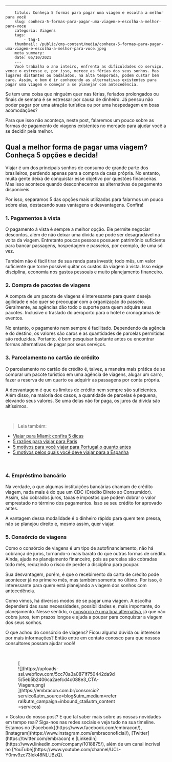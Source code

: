---
        titulo: Conheça 5 formas para pagar uma viagem e escolha a melhor para você
        slug: conheca-5-formas-para-pagar-uma-viagem-e-escolha-a-melhor-para-voce
        categoria: Viagens
        tags:
            - tag-1
        thumbnail: /public/cms-content/media/conheca-5-formas-para-pagar-uma-viagem-e-escolha-a-melhor-para-voce.jpeg
        meta_summary: 
        date: 05/10/2021
        ---
        Você trabalha o ano inteiro, enfrenta as dificuldades do serviço, vence o estresse e, por isso, merece as férias dos seus sonhos. Mas lugares distantes ou badalados, na alta temporada, podem custar bem caro. Assim, o bom é ir conhecendo as alternativas existentes para pagar uma viagem e começar a se planejar com antecedência.

Se tem uma coisa que ninguém quer nas férias, feriados prolongados ou finais de semana é se estressar por causa de dinheiro. Já pensou não poder pagar por uma atração turística ou por uma hospedagem em boas acomodações?

Para que isso não aconteça, neste post, falaremos um pouco sobre as formas de pagamento de viagens existentes no mercado para ajudar você a se decidir pela melhor.

Qual a melhor forma de pagar uma viagem? Conheça 5 opções e decida!
-------------------------------------------------------------------

Viajar é um dos principais sonhos de consumo de grande parte dos brasileiros, perdendo apenas para a compra da casa própria. No entanto, muita gente deixa de conquistar esse objetivo por questões financeiras. Mas isso acontece quando desconhecemos as alternativas de pagamento disponíveis.

Por isso, separamos 5 das opções mais utilizadas para falarmos um pouco sobre elas, destacando suas vantagens e desvantagens. Confira!

### 1. Pagamentos à vista

O pagamento à vista é sempre a melhor opção. Ele permite negociar descontos, além de não deixar uma dívida que pode ser desagradável na volta da viagem. Entretanto poucas pessoas possuem patrimônio suficiente para bancar passagens, hospedagem e passeios, por exemplo, de uma só vez.

Também não é fácil tirar de sua renda para investir, todo mês, um valor suficiente que torne possível quitar os custos da viagem à vista. Isso exige disciplina, economia nos gastos pessoais e muito planejamento financeiro.

### 2. Compra de pacotes de viagens

A compra de um pacote de viagens é interessante para quem deseja agilidade e não quer se preocupar com a organização do passeio. Geralmente, as agências dão todo o suporte para quem adquire seus pacotes. Inclusive o traslado do aeroporto para o hotel e cronogramas de eventos.

No entanto, o pagamento nem sempre é facilitado. Dependendo da agência e do destino, os valores são caros e as quantidades de parcelas permitidas são reduzidas. Portanto, é bom pesquisar bastante antes ou encontrar formas alternativas de pagar por seus serviços.

### 3. Parcelamento no cartão de crédito

O parcelamento no cartão de crédito é, talvez, a maneira mais prática de se comprar um pacote turístico em uma agência de viagens, alugar um carro, fazer a reserva de um quarto ou adquirir as passagens por conta própria.

A desvantagem é que os limites de crédito nem sempre são suficientes. Além disso, na maioria dos casos, a quantidade de parcelas é pequena, elevando seus valores. Se uma delas não for paga, os juros da dívida são altíssimos.

‍

> Leia também:

- [Viajar para Miami: confira 5 dicas](https://www.embracon.com.br/blog/viajar-para-miami-confira-5-dicas)
- [5 razões para viajar para Paris](https://www.embracon.com.br/blog/5-razoes-para-viajar-para-paris)
- [5 motivos para você viajar para Portugal o quanto antes](https://www.embracon.com.br/blog/5-motivos-para-voce-viajar-para-portugal-o-quanto-antes)
- [5 motivos pelos quais você deve viajar para a Espanha](https://www.embracon.com.br/blog/5-motivos-pelos-quais-voce-deve-viajar-para-a-espanha)

‍

### 4. Empréstimo bancário

Na verdade, o que algumas instituições bancárias chamam de crédito viagem, nada mais é do que um CDC (Crédito Direto ao Consumidor). Assim, são cobrados juros, taxas e impostos que podem dobrar o valor emprestado no término dos pagamentos. Isso se seu crédito for aprovado antes.

A vantagem dessa modalidade é o dinheiro rápido para quem tem pressa, não se planejou direito e, mesmo assim, quer viajar.

### 5. Consórcio de viagens

Como o consórcio de viagens é um tipo de autofinanciamento, não há cobrança de juros, tornando-o mais barato do que outras formas de crédito. Ainda, ajuda no planejamento financeiro, pois as parcelas são cobradas todo mês, reduzindo o risco de perder a disciplina para poupar.

Sua desvantagem, porém, é que o recebimento da carta de crédito pode acontecer já no primeiro mês, mas também somente no último. Por isso, é interessante para quem está planejando a viagem dos sonhos com antecedência.

Como vimos, há diversos modos de se pagar uma viagem. A escolha dependerá das suas necessidades, possibilidades e, mais importante, do planejamento. Nesse sentido, o [consórcio é uma boa alternativa](https://www.embracon.com.br/consorcio-servicos), já que não cobra juros, tem prazos longos e ajuda a poupar para conquistar a viagem dos seus sonhos.

O que achou do consórcio de viagens? Ficou alguma dúvida ou interesse por mais informações? Então entre em contato conosco para que nossos consultores possam ajudar você!

‍

<figure class="w-richtext-figure-type-image w-richtext-align-center" style="max-width:310px">[<div>![](https://uploads-ssl.webflow.com/5cc70a3a0871f750442da9d5/5eb5b2406ca2aefcd4c088e3_CTA-Viagem.png)</div>](https://embracon.com.br/consorcio?servico&utm_source=blog&utm_medium=referral&utm_campaign=inbound_cta&utm_content=servicos)</figure>> Gostou do nosso post? E que tal saber mais sobre as nossas novidades em tempo real? Siga-nos nas redes sociais e veja tudo na sua timeline. Estamos no [Facebook](https://www.facebook.com/embracon/), [Instagram](https://www.instagram.com/embraconoficial/), [Twitter](https://twitter.com/embracon) e [LinkedIn](https://www.linkedin.com/company/1018875/), além de um canal incrível no [YouTube](https://www.youtube.com/channel/UCL-Y0mv9zc73Iek48NLUBzQ).
        